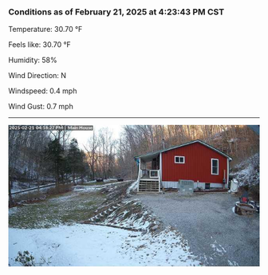 ### Conditions as of February 21, 2025 at 4:23:43 PM CST 

Temperature: 30.70 &deg;F

Feels like: 30.70 &deg;F

Humidity: 58%

Wind Direction: N

Windspeed: 0.4 mph

Wind Gust: 0.7 mph

---

<img src="./images/latest.jpeg"/>

